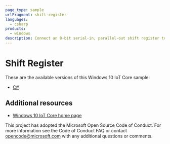 ```yaml
---
page_type: sample
urlFragment: shift-register
languages:
  - csharp
products:
  - windows
description: Connect an 8-bit serial-in, parallel-out shift register to your device to toggle eight LED's.
---
```


# Shift Register

These are the available versions of this Windows 10 IoT Core sample:

*	[C#](./CS/README.md)

## Additional resources
* [Windows 10 IoT Core home page](https://developer.microsoft.com/en-us/windows/iot/)

This project has adopted the Microsoft Open Source Code of Conduct. For more information see the Code of Conduct FAQ or contact <opencode@microsoft.com> with any additional questions or comments.
